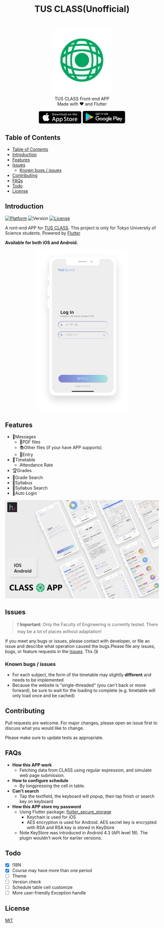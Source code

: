 <h1 align="center">TUS CLASS(Unofficial)</h1> <br>
<p align="center">
  <img alt="logo" title="logo" src="assets/readme/logo.png" width="200">
</p>

<p align="center">
  TUS CLASS Front-end APP <br>
  Made with ❤️ and Flutter
</p>

<p align="center">
  <a href="https://apps.apple.com/jp/app/tus-class-%E9%9D%9E%E5%85%AC%E5%BC%8F/id1513692491">
    <img alt="Download on the App Store" title="App Store" src="assets/readme/apple_store_download.png" width="140px">
  </a>

  <a href="https://play.google.com/store/apps/details?id=com.huhu.tusclass">
    <img alt="Get it on Google Play" title="Google Play" src="assets/readme/google_play_download.png" width="140px">
  </a>
</p>

## Table of Contents

- [Table of Contents](#table-of-contents)
- [Introduction](#introduction)
- [Features](#features)
- [Issues](#issues)
  - [Known bugs / issues](#known-bugs--issues)
- [Contributing](#contributing)
- [FAQs](#faqs)
- [Todo](#todo)
- [License](#license)

## Introduction

[![Platform](https://img.shields.io/badge/Platform-Flutter-green.svg)](https://flutter.io)
![Version](https://img.shields.io/badge/Version-0.1.2+11-orange.svg)
[![License](https://img.shields.io/badge/license-MIT-blue.svg)](https://choosealicense.com/licenses/mit/)

A ront-end APP for [TUS CLASS](https://class.admin.tus.ac.jp/up/faces/login/Com00501A.jsp). This project is only for Tokyo University of Science students. Powered by [Flutter](https://flutter.dev/)

**Available for both iOS and Android.**

<p align="center">
  <img src = "assets/readme/iphone-white.png" width=300>
</p>


## Features

- 📨Messages
  - 📕PDF files
  - 📚Other files (if your have APP supports)
  - 🎈Entry
- 📅Timetable
  - Attendance Rate
- 🏆Grades
- 🔎Grade Search
- 📝Syllabus
- 🔎Syllabus Search
- 🔐Auto Login

![Demo](assets/readme/demo.jpg)

## Issues

> :exclamation: **Important**: Only the Faculty of Engineering is currently tested. There may be a lot of places without adaptation!

If you meet any bugs or issues, please contact with developer, or file an issue and describe what operation caused the bugs.Please file any issues, bugs, or feature requests in the [Issues](https://github.com/huhugiter/TUS_CLASS/issues). Thx :kissing_heart:

### Known bugs / issues

- For each subject, the form of the timetable may slightly **different** and needs to be implemented
- Because the website is “single-threaded" (you can't back or move forward), be sure to wait for the loading to complete (e.g. timetable will only load once and be cached)

## Contributing

Pull requests are welcome. For major changes, please open an issue first to discuss what you would like to change.

Please make sure to update tests as appropriate.

## FAQs

- **How this APP work**
  - Fetching data from CLASS using regular expression, and simulate web page submission.
- **How to configure schedule**
  - By longpressing the cell in table.
- **Can't search**
  - Tap the textfield, the keyboard will popup, then tap finish or search key on keyboard
- **How this APP store my password**
  - Using Flutter package: [flutter_secure_storage](https://pub.dartlang.org/packages/flutter_secure_storage)
    - Keychain is used for iOS
    - AES encryption is used for Android. AES secret key is encrypted with RSA and RSA key is stored in KeyStore
  - Note KeyStore was introduced in Android 4.3 (API level 18). The plugin wouldn't work for earlier versions.

## Todo

- [x] I18N
- [x] Course may have more than one period
- [ ] Theme
- [ ] Version check
- [ ] Schedule table cell customize
- [ ] More user-friendly Exception handle

## License

[MIT](https://choosealicense.com/licenses/mit/)